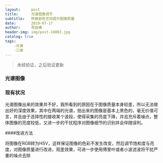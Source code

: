 ```yaml
---
layout:     post
title:      光谱图像调节
subtitle:   转换颜色空间提升图像质量
date:       2019-07-17
author:     周自横
header-img: img/post-19002.jpg
catalog: true
tags:
    -光谱
    -三维
---
```


> 未经验证，之后验证更新

### **光谱图像**

### 现有状况

光谱图像出来的效果并不好，我所看到的原因在于图像质量本身较差，所以无法做出好的深度效果，其中在两端的光谱，拍出来的图像是基本上黑色的，毫无价值可言，并且由于选择性的接收某个波段，使得采集的亮度下降，并且充斥着噪点，整体图像的亮度较低，又进一步的干扰程序对图像细节的识别并会伴随误判。

####改进方法

将图像在RGB转为HSV，这样保证图像的色彩不发生改变，然后调节饱和度与亮度，对图像质量进行改进，观差效果，可进一步使用傅里叶或者小波滤波将干扰严重的噪点去除